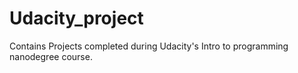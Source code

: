 # Udacity_project
Contains Projects completed during Udacity's Intro to programming nanodegree course.
